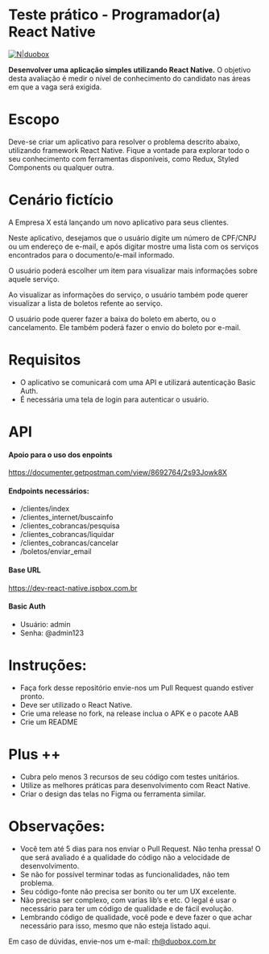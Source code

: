 # Teste prático - Programador(a) React Native

[![N|duobox](https://download.duobox.com.br/imgs/logo_duobox_azul.png)](https://duobox.com.br/)

**Desenvolver uma aplicação simples utilizando React Native.**
O objetivo desta avaliação é medir o nível de conhecimento do candidato nas áreas em que a vaga será exigida.

# Escopo
Deve-se criar um aplicativo para resolver o problema descrito abaixo, utilizando framework React Native. Fique a vontade para explorar todo o seu conhecimento com ferramentas disponíveis, como Redux, Styled Components ou qualquer outra.

# Cenário fictício
A Empresa X está lançando um novo aplicativo para seus clientes.

Neste aplicativo, desejamos que o usuário digite um número de CPF/CNPJ ou um endereço de e-mail, e após digitar mostre uma lista com os serviços encontrados para o documento/e-mail informado.

O usuário poderá escolher um item para visualizar mais informações sobre aquele serviço.

Ao visualizar as informações do serviço, o usuário também pode querer visualizar a lista de boletos refente ao serviço.

O usuário pode querer fazer a baixa do boleto em aberto, ou o cancelamento. Ele também poderá fazer o envio do boleto por e-mail.

# Requisitos
- O aplicativo se comunicará com uma API e utilizará autenticação Basic Auth.
- É necessária uma tela de login para autenticar o usuário.

# API

#### Apoio para o uso dos enpoints
https://documenter.getpostman.com/view/8692764/2s93Jowk8X

#### Endpoints necessários:
- /clientes/index
- /clientes_internet/buscainfo
- /clientes_cobrancas/pesquisa
- /clientes_cobrancas/liquidar
- /clientes_cobrancas/cancelar
- /boletos/enviar_email

#### Base URL

https://dev-react-native.ispbox.com.br

#### Basic Auth
- Usuário: admin
- Senha: @admin123

# Instruções:

- Faça fork desse repositório envie-nos um Pull Request quando estiver pronto.
- Deve ser utilizado o React Native.
- Crie uma release no fork, na release inclua o APK e o pacote AAB
- Crie um README

# Plus ++
- Cubra pelo menos 3 recursos de seu código com testes unitários.
- Utilize as melhores práticas para desenvolvimento com React Native.
- Criar o design das telas no Figma ou ferramenta similar.


# Observações:

- Você tem até 5 dias para nos enviar o Pull Request. Não tenha pressa! O que será avaliado é a qualidade do código não a velocidade de desenvolvimento.
- Se não for possível terminar todas as funcionalidades, não tem problema.
- Seu código-fonte não precisa ser bonito ou ter um UX excelente.
- Não precisa ser complexo, com varias lib’s e etc. O legal é usar o necessário para ter um código de qualidade e de fácil evolução.
- Lembrando código de qualidade, você pode e deve fazer o que achar necessário para isso, mesmo que não esteja listado aqui.

Em caso de dúvidas, envie-nos um e-mail: rh@duobox.com.br 

